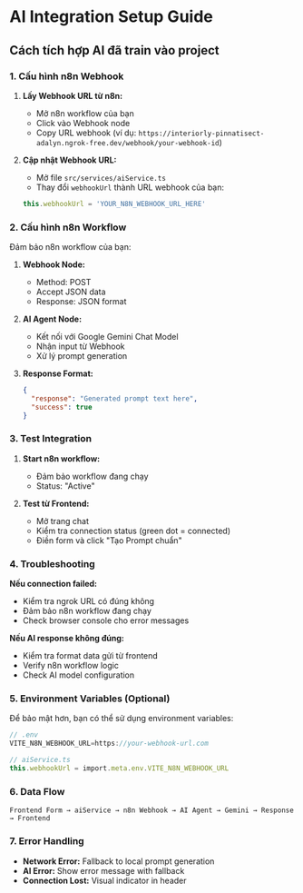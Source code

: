 # AI Integration Setup Guide

## Cách tích hợp AI đã train vào project

### 1. Cấu hình n8n Webhook

1. **Lấy Webhook URL từ n8n:**
   - Mở n8n workflow của bạn
   - Click vào Webhook node
   - Copy URL webhook (ví dụ: `https://interiorly-pinnatisect-adalyn.ngrok-free.dev/webhook/your-webhook-id`)

2. **Cập nhật Webhook URL:**
   - Mở file `src/services/aiService.ts`
   - Thay đổi `webhookUrl` thành URL webhook của bạn:
   ```typescript
   this.webhookUrl = 'YOUR_N8N_WEBHOOK_URL_HERE'
   ```

### 2. Cấu hình n8n Workflow

Đảm bảo n8n workflow của bạn:

1. **Webhook Node:**
   - Method: POST
   - Accept JSON data
   - Response: JSON format

2. **AI Agent Node:**
   - Kết nối với Google Gemini Chat Model
   - Nhận input từ Webhook
   - Xử lý prompt generation

3. **Response Format:**
   ```json
   {
     "response": "Generated prompt text here",
     "success": true
   }
   ```

### 3. Test Integration

1. **Start n8n workflow:**
   - Đảm bảo workflow đang chạy
   - Status: "Active"

2. **Test từ Frontend:**
   - Mở trang chat
   - Kiểm tra connection status (green dot = connected)
   - Điền form và click "Tạo Prompt chuẩn"

### 4. Troubleshooting

**Nếu connection failed:**
- Kiểm tra ngrok URL có đúng không
- Đảm bảo n8n workflow đang chạy
- Check browser console cho error messages

**Nếu AI response không đúng:**
- Kiểm tra format data gửi từ frontend
- Verify n8n workflow logic
- Check AI model configuration

### 5. Environment Variables (Optional)

Để bảo mật hơn, bạn có thể sử dụng environment variables:

```typescript
// .env
VITE_N8N_WEBHOOK_URL=https://your-webhook-url.com

// aiService.ts
this.webhookUrl = import.meta.env.VITE_N8N_WEBHOOK_URL
```

### 6. Data Flow

```
Frontend Form → aiService → n8n Webhook → AI Agent → Gemini → Response → Frontend
```

### 7. Error Handling

- **Network Error:** Fallback to local prompt generation
- **AI Error:** Show error message with fallback
- **Connection Lost:** Visual indicator in header